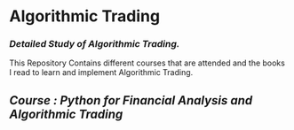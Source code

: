 # **Algorithmic Trading**
### *Detailed Study of Algorithmic Trading.*
This Repository Contains different courses that are attended and the books I read to learn and implement Algorithmic Trading.

## ***Course : Python for Financial Analysis and Algorithmic Trading***

